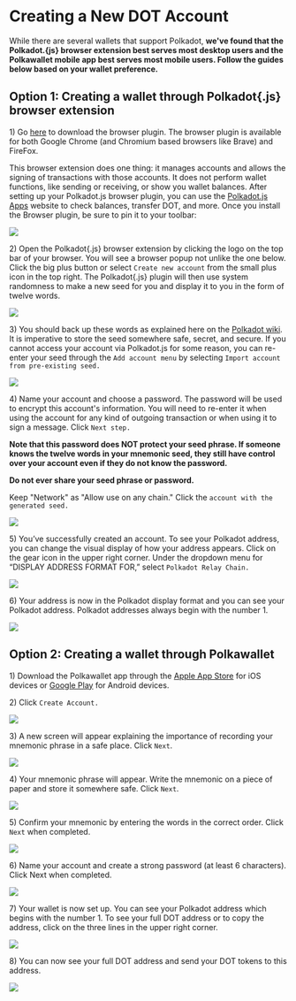 # Creating a New DOT Account

While there are several wallets that support Polkadot, **we've found that the Polkadot.{js} browser extension best serves most desktop users and the Polkawallet mobile app best serves most mobile users. Follow the guides below based on your wallet preference.**

## Option 1: Creating a wallet through Polkadot{.js} browser extension

1\) Go [here](https://polkadot.js.org/extension/) to download the browser plugin. The browser plugin is available for both Google Chrome (and Chromium based browsers like Brave) and FireFox.

This browser extension does one thing: it manages accounts and allows the signing of transactions with those accounts. It does not perform wallet functions, like sending or receiving, or show you wallet balances. After setting up your Polkadot.js browser plugin, you can use the [Polkadot.js Apps](https://polkadot.js.org/apps/) website to check balances, transfer DOT, and more. Once you install the Browser plugin, be sure to pin it to your toolbar:

![](https://lh3.googleusercontent.com/6HCYOW9F-UvTeaxo6vzxwoKA7jzrdlGmc1gz7-Shq5Dfx3vwJI-sNgKDX1\_8\_88bYLryd\_vkm19FGyfxSus5Huz92UV4pF3q3bRmA2PLGm0ecDHuVPSOFaV2jAKMSki-Y8ruH8qn=s0)

2\) Open the Polkadot{.js} browser extension by clicking the logo on the top bar of your browser. You will see a browser popup not unlike the one below. Click the big plus button or select `Create new account` from the small plus icon in the top right. The Polkadot{.js} plugin will then use system randomness to make a new seed for you and display it to you in the form of twelve words.

![](https://lh6.googleusercontent.com/F9ZKdwbgHFn2JRIW45JGzMZe2c31ymseEZFt4uGKEdXWIx325vR5cdJeuPL89vmGSXl4ndzD8jOALAeEg4faAeQN-0giThMcacvhokVBiMvjE-M-6N9CGrz-kCaitJTJTML0n\_yH=s0)

3\) You should back up these words as explained here on the [Polkadot wiki](https://wiki.polkadot.network/docs/learn-account-generation). It is imperative to store the seed somewhere safe, secret, and secure. If you cannot access your account via Polkadot.js for some reason, you can re-enter your seed through the `Add account menu` by selecting `Import account from pre-existing seed.`

![](https://lh6.googleusercontent.com/sxgHTz63se9bj9fMA5nN1CrFRLstEgLxCYEd67UBPoX\_iW9L8w2LEjwPRNc0jTfCiAuY1YiF8JKiV4lLpvLhReivWC2hsR2tc34E2Zt0zmGc8CN9v4bs7F7PBrn2hWfHS1eyOQhu=s0)

4\) Name your account and choose a password. The password will be used to encrypt this account's information. You will need to re-enter it when using the account for any kind of outgoing transaction or when using it to sign a message. Click `Next step.`

**Note that this password does NOT protect your seed phrase. If someone knows the twelve words in your mnemonic seed, they still have control over your account even if they do not know the password.**

**Do not ever share your seed phrase or password.**

Keep "Network" as "Allow use on any chain." Click the `account with the generated seed.`

![](https://lh6.googleusercontent.com/SU8IoURMT1gLltMomROA2IKwU-1qgu8XcM8\_WDExmuSyF1PHcoxeYMasnLFUIze0gAN9tfG36STlNdFEvH8G24XyNUBJqOJ6JLmdw2zPsxASkDKyI3LLg73Eo2Va3ntioaTR6L-C=s0)

5\) You’ve successfully created an account. To see your Polkadot address, you can change the visual display of how your address appears. Click on the gear icon in the upper right corner. Under the dropdown menu for “DISPLAY ADDRESS FORMAT FOR,” select `Polkadot Relay Chain.`

![](https://lh4.googleusercontent.com/oq1hFwES7UyWWsWkG0xPvBaSd16wtI4RXS\_71rhpORTt58uaGucfkP7nTTFo9jVF9PgqmV19VD2iNZX-0Fbya8zuXBzIxkY4tqReM4y4RXYROLEAIYravZ8izSwnH2GS7gEpDO7V=s0)

6\) Your address is now in the Polkadot display format and you can see your Polkadot address. Polkadot addresses always begin with the number 1.

![](https://lh5.googleusercontent.com/blS00BSmbwjCIfetHy8ajshk7h6T9LRh2JcgKcVCQg-HzOFgN7paNIyh1j-HMcqt\_xZKEXh5\_Iuwgm8f2Ypq2NnDyAZrP1z709E\_ZhMsrEo1skkm3-S2aTy-KeDCM69O0cFX058J=s0)

## Option 2: Creating a wallet through Polkawallet

1\) Download the Polkawallet app through the [Apple App Store](https://apps.apple.com/us/app/polkawallet/id1520301768) for iOS devices or [Google Play](https://play.google.com/store/apps/details?id=io.polkawallet.www.polka\_wallet) for Android devices.

2\) Click `Create Account.`

![](https://lh6.googleusercontent.com/lP4wn\_ePemQednbjjC-uKL5dDor-lCVDSWvyLli8H8Qq9\_bHw6qkem8kzkd6NMoPZJwAjdsRVC1lmgNGMttlYxKCUbARDE\_EIqwW8ZjIAvVOfX7xJTH4PXydcciVF03aFCYZibMC=s0)

3\) A new screen will appear explaining the importance of recording your mnemonic phrase in a safe place. Click `Next`.

![](https://lh6.googleusercontent.com/gByUmYqjV1bKqcqFFfGGSchwUakPxZ8CVPOskNiQIJgyG4OjPY\_idXJq0muL0BuG7VM2-FPo5FaG4XjqJB0o7qo9vGsblfYQjZm-DgbEisCEZpNC91-Jxh8J0E7Q1jEhO9z\_uUJZ=s0)

4\) Your mnemonic phrase will appear. Write the mnemonic on a piece of paper and store it somewhere safe. Click `Next`.

![](https://lh4.googleusercontent.com/5l3UJjqvg\_U4lIviFks2NTXtae0rOj\_ndLjUjonFLbiqXZSAQ1mdQr3\_6Sxyr3ivgDs3rS8Q2aEgSfS4QHlWhSu8AkAU5wmSZiaIGc4LKw0OvZJpwA-nTEdo6czlaFhtAljErRxK=s0)

5\) Confirm your mnemonic by entering the words in the correct order. Click `Next` when completed.

![](https://lh6.googleusercontent.com/IYsuQp2jeqvnSqtlwnZMxSeHdsCgnyXc7HcyXeOzK-v13GaELemP2nAb\_vdueaPiwdBw0VdTa5P6xKMJC0Y\_bv7FQxi\_lmyPP0PZO470zYTZQ2OVLi-Rbv9oYQCSDobO3iCIYsYD=s0)



6\) Name your account and create a strong password (at least 6 characters). Click Next when completed.

![](https://lh4.googleusercontent.com/-8kC3yXmHPcI8wWowf4o4FvqM3D10yOudIoDUb6LdPbBB-vD3J0mWlzneLo5kyd9cGmdwe2wm-mZjR\_9Ur-CniGGkLTF4gTQGvP1NSUH889gC63fa2ctOteZM3pW0pTL2\_rmcx3z=s0)

7\) Your wallet is now set up. You can see your Polkadot address which begins with the number 1. To see your full DOT address or to copy the address, click on the three lines in the upper right corner.

![](https://lh4.googleusercontent.com/nUc-yrkFQSPX2S8CgpWjhRNV-p-cvKVPOAG\_j-I2AOmBhHg8-sHIT4XgPJ9bf8KwGQ6Kg4L0mzMdgISBsfFFlaUxa-x5RknubwCa4ygoT4\_POQU2Q8YwUAqePABAjHS80pfZA7t\_=s0)

8\) You can now see your full DOT address and send your DOT tokens to this address.

![](https://lh3.googleusercontent.com/9jdqSrtSojsbIXfpAHvkWZQanVI2c2xqqM-TIVri-JSf0oosJ2D63vIbd5ruhUjt8ArdCjKaht7tB-1L-omowBwef3GxynlGtMkrxWmYfWr68t41Oclu-GqRK9HftwIOEAuaPr3K=s0)
